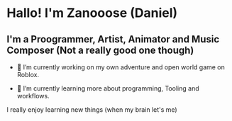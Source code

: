 # Hallo! I'm Zanooose (Daniel)
## I'm a Proogrammer, Artist, Animator and Music Composer (Not a really good one though)


- 🔭 I’m currently working on my own adventure and open world game on Roblox.

- 🌱 I’m currently learning more about programming, Tooling and workflows.

I really enjoy learning new things (when my brain let's me)

<!--
**Zanooose/Zanooose** is a ✨ _special_ ✨ repository because its `README.md` (this file) appears on your GitHub profile.

Here are some ideas to get you started:

- 🔭 I’m currently working on ...
- 🌱 I’m currently learning ...
- 👯 I’m looking to collaborate on ...
- 🤔 I’m looking for help with ...
- 💬 Ask me about ...
- 📫 How to reach me: ...
- 😄 Pronouns: ...
- ⚡ Fun fact: ...
-->
